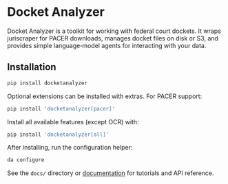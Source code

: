 # Docket Analyzer

Docket Analyzer is a toolkit for working with federal court dockets.
It wraps juriscraper for PACER downloads, manages docket files on disk or S3,
and provides simple language‑model agents for interacting with your data.

## Installation

```bash
pip install docketanalyzer
```

Optional extensions can be installed with extras. For PACER support:

```bash
pip install 'docketanalyzer[pacer]'
```

Install all available features (except OCR) with:

```bash
pip install 'docketanalyzer[all]'
```

After installing, run the configuration helper:

```bash
da configure
```

See the `docs/` directory or [documentation](https://docketanalyzer.com/docs)
for tutorials and API reference.
